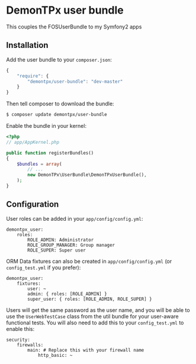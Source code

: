 # DemonTPx user bundle

This couples the FOSUserBundle to my Symfony2 apps

## Installation

Add the user bundle to your `composer.json`:

``` js
{
    "require": {
        "demontpx/user-bundle": "dev-master"
    }
}
```

Then tell composer to download the bundle:

``` bash
$ composer update demontpx/user-bundle
```

Enable the bundle in your kernel:

``` php
<?php
// app/AppKernel.php

public function registerBundles()
{
    $bundles = array(
        // ...
        new DemonTPx\UserBundle\DemonTPxUserBundle(),
    );
}
```

## Configuration

User roles can be added in your `app/config/config.yml`:

    demontpx_user:
        roles:
            ROLE_ADMIN: Administrator
            ROLE_GROUP_MANAGER: Group manager
            ROLE_SUPER: Super user

ORM Data fixtures can also be created in `app/config/config.yml` (or `config_test.yml` if you prefer):

    demontpx_user:
        fixtures:
            user: ~
            admin: { roles: [ROLE_ADMIN] }
            super_user: { roles: [ROLE_ADMIN, ROLE_SUPER] }

Users will get the same password as the user name, and you will be able to use the `UserWebTestCase` class from the util bundle for your user-aware functional tests. You will also need to add this to your `config_test.yml` to enable this:

    security:
        firewalls:
            main: # Replace this with your firewall name
                http_basic: ~
